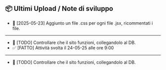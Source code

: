 ## 📦 Ultimi Upload / Note di sviluppo

- 🔄 [2025-05-23] Aggiunto un file .css per ogni file .jsx, ricommentati i file.
---
- 🚧 [TODO] Controllare che il sito funzioni, collegandolo al DB.
- ✅ [FATTO] Attività svolta il 24-05-25 alle ore 9:00
---
- 🚧 [TODO] Controllare che il sito funzioni, collegandolo al DB.
